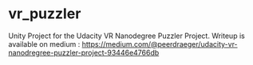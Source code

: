# vr_puzzler

Unity Project for the Udacity VR Nanodegree Puzzler Project. Writeup is available on medium :
https://medium.com/@peerdraeger/udacity-vr-nanodregree-puzzler-project-93446e4766db

